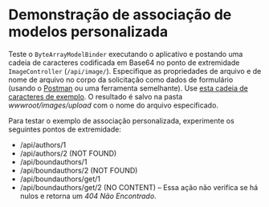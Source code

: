 # <a name="custom-model-binding-demo"></a>Demonstração de associação de modelos personalizada

Teste o `ByteArrayModelBinder` executando o aplicativo e postando uma cadeia de caracteres codificada em Base64 no ponto de extremidade `ImageController` (`/api/image/`). Especifique as propriedades de arquivo e de nome de arquivo no corpo da solicitação como dados de formulário (usando o [Postman](https://www.getpostman.com/) ou uma ferramenta semelhante). Use [esta cadeia de caracteres de exemplo](Base64String.txt). O resultado é salvo na pasta *wwwroot/images/upload* com o nome do arquivo especificado.

Para testar o exemplo de associação personalizada, experimente os seguintes pontos de extremidade:

* /api/authors/1
* /api/authors/2 (NOT FOUND)
* /api/boundauthors/1
* /api/boundauthors/2 (NOT FOUND)
* /api/boundauthors/get/1
* /api/boundauthors/get/2 (NO CONTENT) &ndash; Essa ação não verifica se há nulos e retorna um *404 Não Encontrado*.
